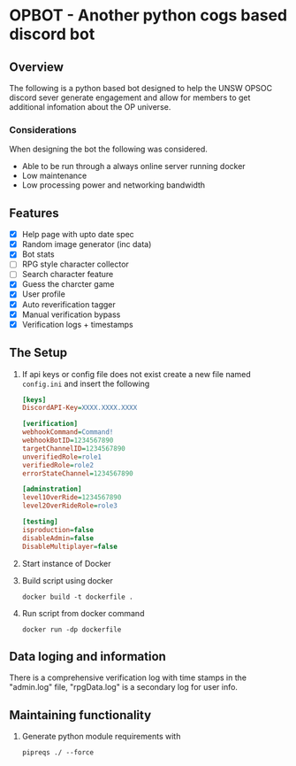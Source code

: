 # OPBOT - Another python cogs based discord bot

## Overview

The following is a python based bot designed to help the UNSW OPSOC discord sever generate engagement and allow for members to get additional infomation about the OP universe.

### Considerations

When designing the bot the following was considered.

- Able to be run through a always online server running docker
- Low maintenance
- Low processing power and networking bandwidth

## Features

- [x] Help page with upto date spec
- [x] Random image generator (inc data)
- [x] Bot stats
- [ ] RPG style character collector
- [ ] Search character feature
- [x] Guess the charcter game
- [x] User profile
- [x] Auto reverification tagger
- [x] Manual verification bypass
- [x] Verification logs + timestamps

## The Setup

1. If api keys or config file does not exist create a new file named ```config.ini``` and insert the following

    ``` ini
    [keys]
    DiscordAPI-Key=XXXX.XXXX.XXXX

    [verification]
    webhookCommand=Command!
    webhookBotID=1234567890
    targetChannelID=1234567890
    unverifiedRole=role1
    verifiedRole=role2
    errorStateChannel=1234567890

    [adminstration]
    level1OverRide=1234567890
    level2OverRideRole=role3

    [testing]
    isproduction=false
    disableAdmin=false
    DisableMultiplayer=false
    ```

2. Start instance of Docker

3. Build script using docker

    ``` linix
    docker build -t dockerfile .
    ```

4. Run script from docker command

    ``` linix
    docker run -dp dockerfile
    ```

## Data loging and information

There is a comprehensive verification log with time stamps in the "admin.log" file, "rpgData.log" is a secondary log for user info.

## Maintaining functionality

1. Generate python module requirements with

    ``` linix
    pipreqs ./ --force
    ```
